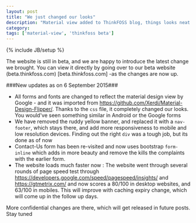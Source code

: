 ```yaml
---
layout: post
title: "We just changed our looks"
description: "Material view added to ThinkFOSS blog, things looks neat now"
category: 
tags: ['material-view', 'thinkfoss beta']
---
```

{% include JB/setup %}

The website is still in beta, and we are happy to introduce the latest change we brought. You can view it directly by going over to our beta website (beta.thinkfoss.com) [beta.thinkfoss.com] -as the changes are now up. 

###New updates as on 6 September 2015###

* All forms and fonts are changed to reflect the material design view by Google - and it was imported from https://github.com/Xerdi/Material-Design-Flipper/. Thanks to the `css` file, it completely changed our looks. You would've seen something similar in Android or the Google forms 
* We have removed the ruddy yellow banner, and replaced it with a `nav-footer`, which stays there, and add more responsiveness to mobile and low resolution devices. Finding out the right `div` was a tough job, but its done as of now
* Contact-Us form has been re-visited and now uses bootstrap `form-inline` which adds in more beauty and remove the kills the complaints with the earlier form.
* The website loads much faster now : The website went through several rounds of page speed test through https://developers.google.com/speed/pagespeed/insights/ and https://gtmetrix.com/ and now scores a 80/100 in desktop websites, and 63/100 in mobiles. This will improve with caching expiry change, which will come up in the follow up days. 


More confidential changes are there, which will get released in future posts. Stay tuned


